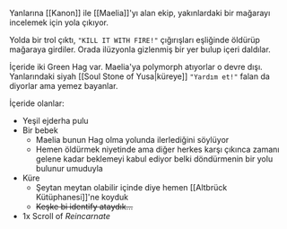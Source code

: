---
---  
  
Yanlarına [[Kanon]] ile [[Maelia]]'yı alan ekip, yakınlardaki bir mağarayı incelemek için yola çıkıyor.  
  
Yolda bir trol çıktı, `"KILL IT WITH FIRE!"` çığırışları eşliğinde öldürüp mağaraya girdiler. Orada ilüzyonla gizlenmiş bir yer bulup içeri daldılar.  
  
İçeride iki Green Hag var. Maelia'ya polymorph atıyorlar o devre dışı. Yanlarındaki siyah [[Soul Stone of Yusa|küreye]] `"Yardım et!"` falan da diyorlar ama yemez bayanlar.  
  
İçeride olanlar:  
  
- Yeşil ejderha pulu  
- Bir bebek  
	- Maelia bunun Hag olma yolunda ilerlediğini söylüyor  
	- Hemen öldürmek niyetinde ama diğer herkes karşı çıkınca zamanı gelene kadar beklemeyi kabul ediyor belki döndürmenin bir yolu bulunur umuduyla  
- Küre  
	- Şeytan meytan olabilir içinde diye hemen [[Altbrück Kütüphanesi]]'ne koyduk  
	- ~~Keşke bi identify ataydık...~~  
- 1x Scroll of *Reincarnate*